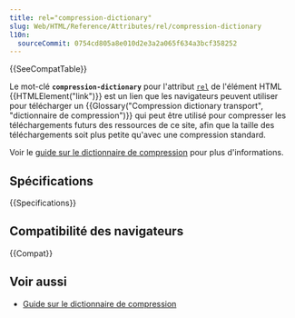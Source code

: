 ```yaml
---
title: rel="compression-dictionary"
slug: Web/HTML/Reference/Attributes/rel/compression-dictionary
l10n:
  sourceCommit: 0754cd805a8e010d2e3a2a065f634a3bcf358252
---
```


{{SeeCompatTable}}

Le mot-clé **`compression-dictionary`** pour l'attribut [`rel`](/fr/docs/Web/HTML/Reference/Elements/link#rel) de l'élément HTML {{HTMLElement("link")}} est un lien que les navigateurs peuvent utiliser pour télécharger un {{Glossary("Compression dictionary transport", "dictionnaire de compression")}} qui peut être utilisé pour compresser les téléchargements futurs des ressources de ce site, afin que la taille des téléchargements soit plus petite qu'avec une compression standard.

Voir le [guide sur le dictionnaire de compression](/fr/docs/Web/HTTP/Guides/Compression_dictionary_transport) pour plus d'informations.

## Spécifications

{{Specifications}}

## Compatibilité des navigateurs

{{Compat}}

## Voir aussi

- [Guide sur le dictionnaire de compression](/fr/docs/Web/HTTP/Guides/Compression_dictionary_transport)
